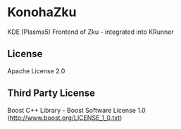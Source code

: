 # KonohaZku
KDE (Plasma5) Frontend of Zku - integrated into KRunner

## License
Apache License 2.0

## Third Party License
Boost C++ Library - Boost Software License 1.0 (http://www.boost.org/LICENSE_1_0.txt) 
